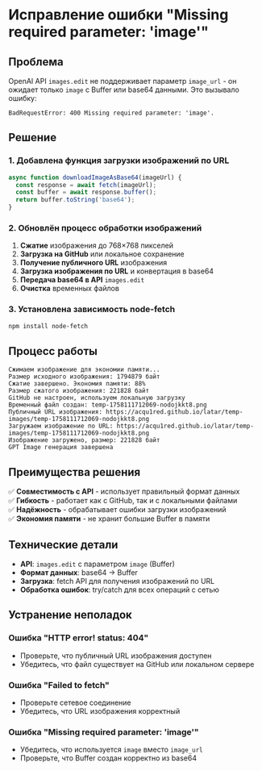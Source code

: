 # Исправление ошибки "Missing required parameter: 'image'"

## Проблема

OpenAI API `images.edit` не поддерживает параметр `image_url` - он ожидает только `image` с Buffer или base64 данными. Это вызывало ошибку:

```
BadRequestError: 400 Missing required parameter: 'image'.
```

## Решение

### 1. Добавлена функция загрузки изображений по URL

```javascript
async function downloadImageAsBase64(imageUrl) {
  const response = await fetch(imageUrl);
  const buffer = await response.buffer();
  return buffer.toString('base64');
}
```

### 2. Обновлён процесс обработки изображений

1. **Сжатие** изображения до 768×768 пикселей
2. **Загрузка на GitHub** или локальное сохранение
3. **Получение публичного URL** изображения
4. **Загрузка изображения по URL** и конвертация в base64
5. **Передача base64 в API** `images.edit`
6. **Очистка** временных файлов

### 3. Установлена зависимость node-fetch

```bash
npm install node-fetch
```

## Процесс работы

```
Сжимаем изображение для экономии памяти...
Размер исходного изображения: 1794879 байт
Сжатие завершено. Экономия памяти: 88%
Размер сжатого изображения: 221828 байт
GitHub не настроен, используем локальную загрузку
Временный файл создан: temp-1758111712069-nodojkkt8.png
Публичный URL изображения: https://acqu1red.github.io/latar/temp-images/temp-1758111712069-nodojkkt8.png
Загружаем изображение по URL: https://acqu1red.github.io/latar/temp-images/temp-1758111712069-nodojkkt8.png
Изображение загружено, размер: 221828 байт
GPT Image генерация завершена
```

## Преимущества решения

✅ **Совместимость с API** - использует правильный формат данных  
✅ **Гибкость** - работает как с GitHub, так и с локальными файлами  
✅ **Надёжность** - обрабатывает ошибки загрузки изображений  
✅ **Экономия памяти** - не хранит большие Buffer в памяти  

## Технические детали

- **API**: `images.edit` с параметром `image` (Buffer)
- **Формат данных**: base64 → Buffer
- **Загрузка**: fetch API для получения изображений по URL
- **Обработка ошибок**: try/catch для всех операций с сетью

## Устранение неполадок

### Ошибка "HTTP error! status: 404"
- Проверьте, что публичный URL изображения доступен
- Убедитесь, что файл существует на GitHub или локальном сервере

### Ошибка "Failed to fetch"
- Проверьте сетевое соединение
- Убедитесь, что URL изображения корректный

### Ошибка "Missing required parameter: 'image'"
- Убедитесь, что используется `image` вместо `image_url`
- Проверьте, что Buffer создан корректно из base64
